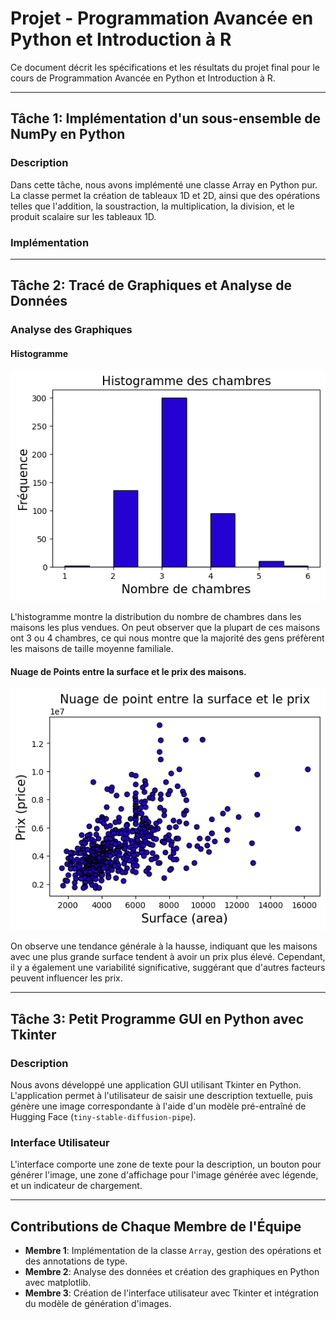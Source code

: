 # Projet - Programmation Avancée en Python et Introduction à R


Ce document décrit les spécifications et les résultats du projet final pour le cours de Programmation Avancée en Python et Introduction à R.

---

## Tâche 1: Implémentation d'un sous-ensemble de NumPy en Python

### Description
Dans cette tâche, nous avons implémenté une classe Array en Python pur. La classe permet la création de tableaux 1D et 2D, ainsi que des opérations telles que l'addition, la soustraction, la multiplication, la division, et le produit scalaire sur les tableaux 1D.

### Implémentation


---

## Tâche 2: Tracé de Graphiques et Analyse de Données

### Analyse des Graphiques

#### Histogramme

![Hist Plot](task_2/plots/hist.png)

L'histogramme montre la distribution du nombre de chambres dans les maisons les plus vendues. On peut observer que la plupart de ces maisons ont 3 ou 4 chambres, ce qui nous montre que la majorité des gens préfèrent les maisons de taille moyenne familiale.

#### Nuage de Points entre la surface et le prix des maisons.

![Scatter Plot](task_2/plots/scatter.png)

On observe une tendance générale à la hausse, indiquant que les maisons avec une plus grande surface tendent à avoir un prix plus élevé. Cependant, il y a également une variabilité significative, suggérant que d'autres facteurs peuvent influencer les prix.


---

## Tâche 3: Petit Programme GUI en Python avec Tkinter

### Description
Nous avons développé une application GUI utilisant Tkinter en Python. L'application permet à l'utilisateur de saisir une description textuelle, puis génère une image correspondante à l'aide d'un modèle pré-entraîné de Hugging Face (`tiny-stable-diffusion-pipe`).

### Interface Utilisateur
L'interface comporte une zone de texte pour la description, un bouton pour générer l'image, une zone d'affichage pour l'image générée avec légende, et un indicateur de chargement.

---

## Contributions de Chaque Membre de l'Équipe
- **Membre 1**: Implémentation de la classe `Array`, gestion des opérations et des annotations de type.
- **Membre 2**: Analyse des données et création des graphiques en Python avec matplotlib.
- **Membre 3**: Création de l'interface utilisateur avec Tkinter et intégration du modèle de génération d'images.

